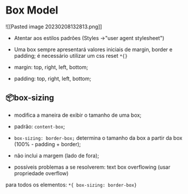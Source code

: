 # Box Model

![[Pasted image 20230208132813.png]]

- Atentar aos estilos padrões (Styles ->"user agent stylesheet")
- Uma box sempre apresentará valores iniciais de margin, border e padding; é necessário utilizar um css reset ``*{}``

- margin: top, right, left, bottom;
- padding: top, right, left, bottom;

## 📦box-sizing
- modifica a maneira de exibir o tamanho de uma box;
- padrão: ``content-box``;

- ``box-sizing: border-box;`` determina o tamanho da box a partir da box (100% -  padding + border);
- não inclui a margem (lado de fora);

- possíveis problemas a se resolverem: text box overflowing (usar propriedade overflow)

para todos os elementos: ``*{ box-sizing: border-box}`` 